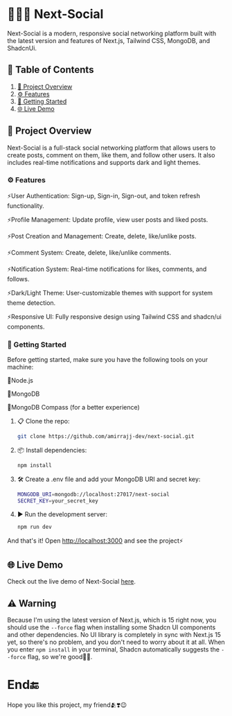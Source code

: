 # 🧑‍🤝‍🧑 Next-Social

Next-Social is a modern, responsive social networking platform built with the latest version and features of Next.js, Tailwind CSS, MongoDB, and ShadcnUi.

## 📑 Table of Contents

1. [📖 Project Overview](#-project-overview)
2. [⚙️ Features](#️-Features)
3. [🚀 Getting Started](#-getting-started)
4. [🌐 Live Demo](#-live-demo)

## 📖 Project Overview

Next-Social is a full-stack social networking platform that allows users to create posts, comment on them, like them, and follow other users. It also includes real-time notifications and supports dark and light themes.

### ⚙️ Features

⚡User Authentication: Sign-up, Sign-in, Sign-out, and token refresh functionality.

⚡Profile Management: Update profile, view user posts and liked posts.

⚡Post Creation and Management: Create, delete, like/unlike posts.

⚡Comment System: Create, delete, like/unlike comments.

⚡Notification System: Real-time notifications for likes, comments, and follows.

⚡Dark/Light Theme: User-customizable themes with support for system theme detection.

⚡Responsive UI: Fully responsive design using Tailwind CSS and shadcn/ui components.

### 🚀 Getting Started

Before getting started, make sure you have the following tools on your machine:

🔰Node.js

🍏MongoDB

🏡MongoDB Compass (for a better experience)

1. 📋 Clone the repo:

    ```bash
    git clone https://github.com/amirrajj-dev/next-social.git
    ```

2. 📦 Install dependencies:

    ```bash
    npm install
    ```

3. 🛠️ Create a .env file and add your MongoDB URI and secret key:

    ```bash
    MONGODB_URI=mongodb://localhost:27017/next-social
    SECRET_KEY=your_secret_key
    ```

4. ▶️ Run the development server:

    ```bash
    npm run dev
    ```

And that's it! Open [http://localhost:3000](http://localhost:3000) and see the project⚡

## 🌐 Live Demo

Check out the live demo of Next-Social [here](https://next-social-murex.vercel.app/).

## ⚠️ Warning 

Because I'm using the latest version of Next.js, which is 15 right now, you should use the `--force` flag when installing some Shadcn UI components and other dependencies. No UI library is completely in sync with Next.js 15 yet, so there's no problem, and you don't need to worry about it at all. When you enter `npm install` in your terminal, Shadcn automatically suggests the `--force` flag, so we're good🫡✅.

# End🔚

Hope you like this project, my friend🫂❣️😉
